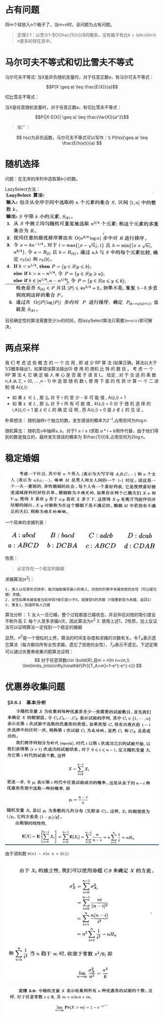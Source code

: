 # 占有问题

将m个球放入n个箱子了，当m=n时，该问题为占有问题。

> 定理3·1：以至少1-$O(\frac{1}{n})$的概率，没有箱子有比$k=(e\ln n)\ln \ln n$更多的球在其中。


# 马尔可夫不等式和切比雪夫不等式

马尔可夫不等式:
当X是非负随机变量时，对于任意正数a，有马尔可夫不等式：

$$P(X \geq a) \leq \frac{E(X)}{a}$$

切比雪夫不等式：

当X是任意随机变量时，对于任意正数a，有切比雪夫不等式：

$$P(|X-E(X)| \geq a) \leq \frac{Var(X)}{a^2}$$

> 推广：

$$
h(x)为非负函数，马尔可夫不等式可以写作：\\
P(h(x)\geq a) \leq \frac{E(h(x))}{a}
$$

# 随机选择

问题：在无序的序列中选取第k小的数。


LazySelect方法：
![](images/2023-06-14-19-35-40.png)
![](images/2023-06-14-19-36-01.png)

目前确定性的算法需要至少`3n`的时间，而lazySelect算法只需要`2n+o(n)`即可解决，

# 两点采样

我 们 考 虑 这 些 概 念 的 一 个 应 用 , 即 减 少 RP 算 法 (如果正确，算法以大于$1/2$概率输出1，如果错误算法输出0) 使 用 的 随机 比 特 的 数 目 。 考 虑 一 个 RP 算 法 4, 它 确 定 输 人 串 心 是 否 属 于 语 言 L。 给定 , 对 于 合 适 的 素 数 n,4 从 Z, = {0, … ,n - 1} 中 选 取 随 机 数 r, 使 用 下 面
的 性 质 计 算 一 个 二 进 制 值 A(z,i):
* 如 果 z $\in L$  , 那 么 对 于 r 的 至 少 - 半 可 能 值 , A(z,i) = 1
* 如 果 z $\notin L$ , 那 么 对 于 r 所 有 可 能 值 , 4(z,i) = 0
对 于 随 机 选 择 的 i,A(z,r) = 1 是 $z \in L$ 的 确 定 证 明 , 而 A(z,i) = 0 是
$z \notin L$ 的 见 证 。

朴素想法：
    随机抽样`t`个独立的数，发生错误的概率为$2^{-t}$,占用空间为$t\log n$.

随机算法：
    随机在`n`中抽样`a,b`，对于$1\leq i \leq t$求取 $a*i+b$用作代替，由于他们得到的数是独立的，最终发生错误的概率为 $\frac{1}{t}$,占用空间为$2\log n$。

# 稳定婚姻

![](images/2023-06-14-19-57-06.png)

一个简单的求婚列表：

![](images/2023-06-14-19-57-40.png)

性质：
> 必定存在一个稳定的婚姻

求婚算法($n^2$)：

    1. 男人以任意形式排序，每次抽取编号最小的男人，向他的列表中未被拒绝的女性（可以是已婚）求婚。
    2. 女性如果未婚或者当前伴侣Y吸引度小于X，就接受X的求婚（Y就重新变为未婚，返回1）
    3. 重复1，知道所有人已婚


算法分析：
    1. 女人一旦已婚，整个过程都是已婚状态，并且伴侣对她的吸引度会不断升高
    2. 每个人至多求婚n次，因此算法为$n^2$
    3. 使用上述1，2性质，加上反证法可以证明算法一定找到一个稳定的婚姻

显然，$n^2$是一个很松的上界，算法的时间复杂度和求婚的次数有关。令$T_A$表示遗忘算法（每次都向所有女性求婚，遗忘了拒绝的女性），$T_P$表示不遗忘。下述定理可以通过优惠券收集问题算法证明：
$$
对于任意常数c\in \bold{R},且m = n\ln n+cn,\\
\lim\limits_{n\to\infty}\mathbf{Pr}[T_A>m]=1-e^{-e^{-c}}
$$

# 优惠券收集问题

![](images/2023-06-14-20-42-42.png)

由于调和数 `H(n) ~ nln n + O(1)`

![](images/2023-06-14-20-44-22.png)

![](images/2023-06-14-20-44-44.png)
